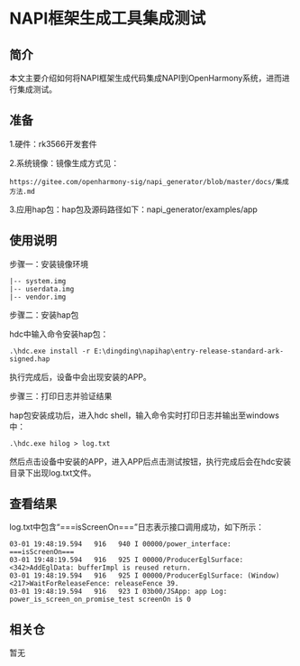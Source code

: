 # NAPI框架生成工具集成测试

## 简介
  本文主要介绍如何将NAPI框架生成代码集成NAPI到OpenHarmony系统，进而进行集成测试。

## 准备

  1.硬件：rk3566开发套件

  2.系统镜像：镜像生成方式见：

	https://gitee.com/openharmony-sig/napi_generator/blob/master/docs/集成方法.md

  3.应用hap包：hap包及源码路径如下：napi_generator/examples/app


## 使用说明
步骤一：安装镜像环境

    |-- system.img
    |-- userdata.img
    |-- vendor.img

步骤二：安装hap包

  hdc中输入命令安装hap包：

	.\hdc.exe install -r E:\dingding\napihap\entry-release-standard-ark-signed.hap

  执行完成后，设备中会出现安装的APP。

步骤三：打印日志并验证结果

  hap包安装成功后，进入hdc shell，输入命令实时打印日志并输出至windows中：

	.\hdc.exe hilog > log.txt

  然后点击设备中安装的APP，进入APP后点击测试按钮，执行完成后会在hdc安装目录下出现log.txt文件。

## 查看结果
log.txt中包含“===isScreenOn===”日志表示接口调用成功，如下所示：

    03-01 19:48:19.594   916   940 I 00000/power_interface: ===isScreenOn===
    03-01 19:48:19.594   916   925 I 00000/ProducerEglSurface: <342>AddEglData: bufferImpl is reused return.
    03-01 19:48:19.594   916   925 I 00000/ProducerEglSurface: (Window)<217>WaitForReleaseFence: releaseFence 39.
    03-01 19:48:19.594   916   923 I 03b00/JSApp: app Log: power_is_screen_on_promise_test screenOn is 0

## 相关仓

暂无
